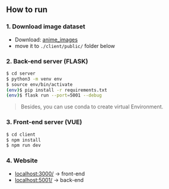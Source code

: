 ## How to run  
### 1. Download image dataset
- Download: [anime_images](https://drive.google.com/file/d/1m_zUt278LqlSNLmq9QsRo_jYgQmikmh9/view?usp=sharing)
- move it to `./client/public/` folder below
### 2. Back-end server (FLASK)
```bash
$ cd server
$ python3 -m venv env
$ source env/bin/activate
(env)$ pip install -r requirements.txt
(env)$ flask run --port=5001 --debug
```
> Besides, you can use conda to create virtual Environment.
### 3. Front-end server (VUE)
```bash
$ cd client
$ npm install
$ npm run dev
```
### 4. Website
- [localhost:3000/](localhost:3000) -> front-end
- [localhost:5001/](localhost:5001) -> back-end